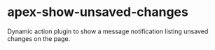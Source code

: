 # apex-show-unsaved-changes
Dynamic action plugin to show a message notification listing unsaved changes on the page.
